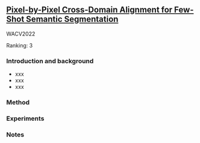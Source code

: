 ## [Pixel-by-Pixel Cross-Domain Alignment for Few-Shot Semantic Segmentation](https://openaccess.thecvf.com/content/WACV2022/papers/Tavera_Pixel-by-Pixel_Cross-Domain_Alignment_for_Few-Shot_Semantic_Segmentation_WACV_2022_paper.pdf)

WACV2022

Ranking: 3

### Introduction and background
- xxx
- xxx
- xxx

### Method

### Experiments

### Notes
